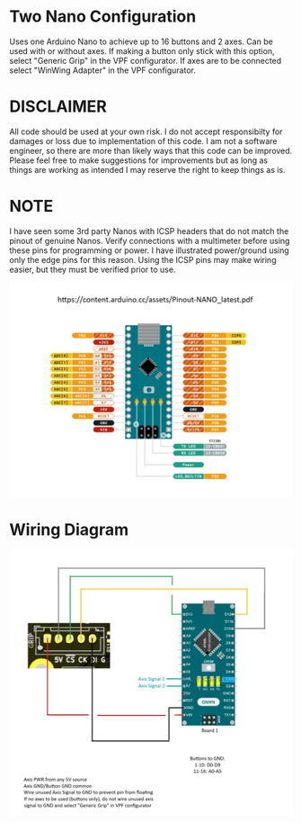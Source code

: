 # Two Nano Configuration
Uses one Arduino Nano to achieve up to 16 buttons and 2 axes. Can be used with or without axes. If making a button only stick with this option, select "Generic Grip" in the VPF configurator. If axes are to be connected select "WinWing Adapter" in the VPF configurator. 

# DISCLAIMER
All code should be used at your own risk. I do not accept responsibilty for damages or loss due to implementation of this code. I am not a software engineer, so there are more than likely ways that this code can be improved. Please feel free to make suggestions for improvements but as long as things are working as intended I may reserve the right to keep things as is.

# NOTE
I have seen some 3rd party Nanos with ICSP headers that do not match the pinout of genuine Nanos. Verify connections with a multimeter before using these pins for programming or power. I have illustrated power/ground using only the edge pins for this reason. Using the ICSP pins may make wiring easier, but they must be verified prior to use. 

![image](../images/GenuineNanoPinout.jpg)

# Wiring Diagram
![image](../images/OneNanoWiringDiagram.jpg)
